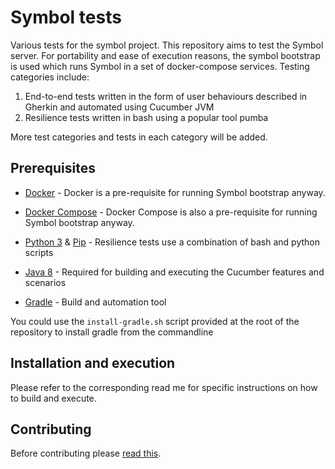 # Symbol tests

Various tests for the symbol project. This repository aims to test the Symbol server. For portability and ease of execution reasons, the symbol bootstrap is used which runs Symbol in a set of docker-compose services. Testing  categories include:
1. End-to-end tests written in the form of user behaviours described in Gherkin and automated using Cucumber JVM
2. Resilience tests written in bash using a popular tool pumba

More test categories and tests in each category will be added.

## Prerequisites

* [Docker](https://docs.docker.com/install/linux/docker-ce/centos/) - 
Docker is a pre-requisite for running Symbol bootstrap anyway.

* [Docker Compose](https://docs.docker.com/compose/) - 
Docker Compose is also a pre-requisite for running Symbol bootstrap anyway.

* [Python 3](https://www.python.org/about/) & [Pip](https://pip.pypa.io/en/stable/installing/) - 
Resilience tests use a combination of bash and python scripts

* [Java 8](https://docs.oracle.com/javase/8/docs/technotes/guides/install/install_overview.html) - Required for building and executing the Cucumber features and scenarios

* [Gradle](https://gradle.org/install/) - Build and automation tool
  
You could use the `install-gradle.sh` script provided at the root of the repository to install gradle from the commandline

## Installation and execution

Please refer to the corresponding read me for specific instructions on how to build and execute.

## Contributing

Before contributing please [read this](CONTRIBUTING.md).
